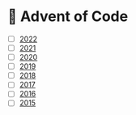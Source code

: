 # 🎄 Advent of Code

- [ ] [2022](./2022)
- [ ] [2021](./2021)
- [ ] [2020](./2020)
- [ ] [2019](./2019)
- [ ] [2018](./2018)
- [ ] [2017](./2017)
- [ ] [2016](./2016)
- [ ] [2015](./2015)
